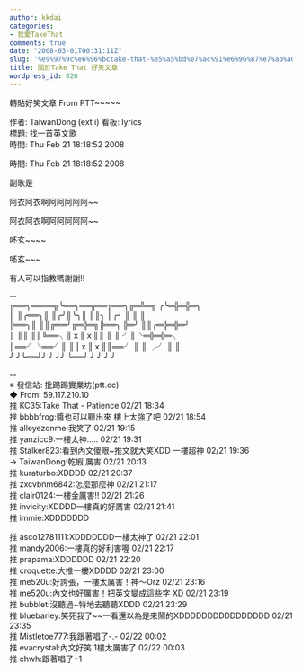 ```yaml
---
author: kkdai
categories:
- 我愛TakeThat
comments: true
date: "2008-03-01T00:31:11Z"
slug: '%e9%97%9c%e6%96%bctake-that-%e5%a5%bd%e7%ac%91%e6%96%87%e7%ab%a0'
title: 關於Take That 好笑文章
wordpress_id: 820
---
```


轉貼好笑文章 From PTT~~~~~  

作者: TaiwanDong (ext i) 看板: lyrics  
標題: 找一首英文歌  
時間: Thu Feb 21 18:18:52 2008  

時間: Thu Feb 21 18:18:52 2008  

副歌是  

阿衣阿衣啊阿阿阿阿阿~~  

阿衣阿衣啊阿阿阿阿阿~~  

呸玄~~~~  

呸玄~~~  

有人可以指教嗎謝謝!!  

--  
╔══╮════╦╰══╮══╦══╔══╮╔═╩═╗ ╭╰═╬═╬═╮  
║ ║╭══╮║ ║╭╯║╰╮║ ║║╮ ║╭╯ ║ ║ ║  
╠══╮║ ║║╔══╯╔═╬═╗╠══╮ ╠═╯ ║║╭═╬═╬═╯  
║ ║║ ║║╚══╮║ｘ║ｘ║║ ║ ║ ╯║╰═╬═╬═╮  
║══╯╰══╯║ ║║ｘ║ｘ║║══╯ ║ ║ ╭╯ ║ ║  
╯ ╯╰══╯╯ ╯ ╯╯ ╰══╯ ╯ ╯ ╯ ╯

--  
※ 發信站: 批踢踢實業坊(ptt.cc)  
◆ From: 59.117.210.10  
推 KC35:Take That - Patience 02/21 18:34  
推 bbbbfrog:醬也可以聽出來 樓上太強了吧 02/21 18:54  
推 alleyezonme:我笑了 02/21 19:15  
推 yanzicc9:一樓太神..... 02/21 19:31  
推 Stalker823:看到內文傻眼~推文就大笑XDD 一樓超神 02/21 19:36  
→ TaiwanDong:乾蝦 厲害 02/21 20:13  
推 kuraturbo:XDDDD 02/21 20:37  
推 zxcvbnm6842:怎麼那麼神 02/21 21:17  
推 clair0124:一樓金厲害!! 02/21 21:26  
推 invicity:XDDDD一樓真的好厲害 02/21 21:41  
推 immie:XDDDDDDD

推 asco12781111:XDDDDDDD一樓太神了 02/21 22:01  
推 mandy2006:一樓真的好利害喔 02/21 22:17  
推 prapama:XDDDDDD 02/21 22:20  
推 croquette:大推一樓XDDDD 02/21 23:00  
推 me520u:好誇張，一樓太厲害！神～Orz 02/21 23:16  
推 me520u:內文也好厲害！把英文變成這些字 XD 02/21 23:19  
推 bubblet:沒聽過~特地去聽聽XDDD 02/21 23:29  
推 bluebarley:笑死我了~~一看還以為是來鬧的XDDDDDDDDDDDDDDDD 02/21 23:35  
推 Mistletoe777:我跟著唱了-.- 02/22 00:02  
推 evacrystal:內文好笑 1樓太厲害了 02/22 00:03  
推 chwh:跟著唱了+1
